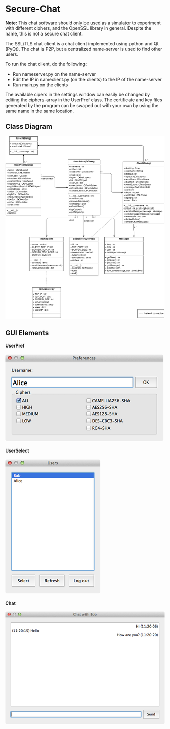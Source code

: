 Secure-Chat
===========

**Note:** This chat software should only be used as a simulator to experiment with different ciphers, and the OpenSSL library in general. Despite the name, this is not a secure chat client.

The SSL/TLS chat client is a chat client implemented using python and Qt (PyQt). The chat is P2P, but a centralized name-server is used to find other users.

To run the chat client, do the following:
- Run nameserver.py on the name-server
- Edit the IP in nameclient.py (on the clients) to the IP of the name-server
- Run main.py on the clients

The available cipers in the settings window can easily be changed by editing the ciphers-array in the UserPref class. The certificate and key files generated by the program can be swaped out with your own by using the same name in the same location.

## Class Diagram
![alt tag](images/class_diagram.png)


## GUI Elements

#### UserPref
![alt tag](images/gui/userpref.png)

#### UserSelect
![alt tag](images/gui/userselect.png)

#### Chat
![alt tag](images/gui/chat.png)
